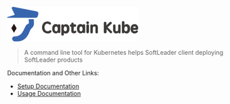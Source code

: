 ![](./docs/captainkube-01.svg)

> A command line tool for Kubernetes helps SoftLeader client deploying SoftLeader products

Documentation and Other Links:

- [Setup Documentation](https://github.com/softleader/captain-kube/wiki/Installation)
- [Usage Documentation](https://github.com/softleader/captain-kube/wiki/Getting-Started)